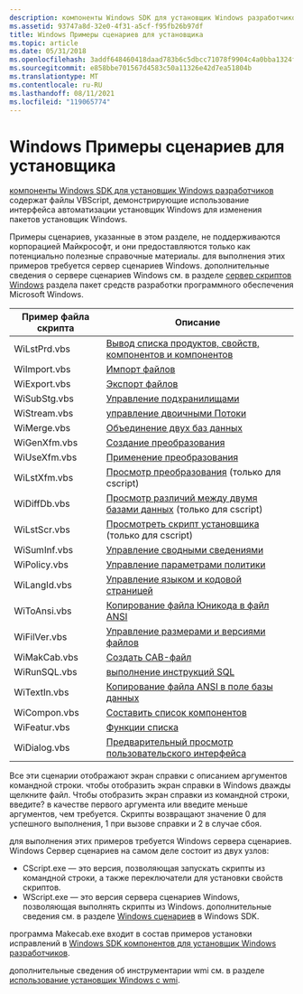 ```yaml
---
description: компоненты Windows SDK для установщик Windows разработчиков содержат файлы VBScript, демонстрирующие использование интерфейса автоматизации установщик Windows для изменения пакетов установщик Windows.
ms.assetid: 93747a8d-32e0-4f31-a5cf-f95fb26b97df
title: Windows Примеры сценариев для установщика
ms.topic: article
ms.date: 05/31/2018
ms.openlocfilehash: 3addf648460418daad783b6c5dbcc71078f9904c4a0bba1324f025896692cd37
ms.sourcegitcommit: e858bbe701567d4583c50a11326e42d7ea51804b
ms.translationtype: MT
ms.contentlocale: ru-RU
ms.lasthandoff: 08/11/2021
ms.locfileid: "119065774"
---
```

# <a name="windows-installer-scripting-examples"></a>Windows Примеры сценариев для установщика

[компоненты Windows SDK для установщик Windows разработчиков](platform-sdk-components-for-windows-installer-developers.md) содержат файлы VBScript, демонстрирующие использование интерфейса автоматизации установщик Windows для изменения пакетов установщик Windows.

Примеры сценариев, указанные в этом разделе, не поддерживаются корпорацией Майкрософт, и они предоставляются только как потенциально полезные справочные материалы. для выполнения этих примеров требуется сервер сценариев Windows. дополнительные сведения о сервере сценариев Windows см. в разделе [сервер скриптов Windows](/previous-versions//9bbdkx3k(v=vs.85)) раздела пакет средств разработки программного обеспечения Microsoft Windows.



| Пример файла скрипта | Описание                                                                                                 |
|--------------------|-------------------------------------------------------------------------------------------------------------|
| WiLstPrd.vbs       | [Вывод списка продуктов, свойств, компонентов и компонентов](list-products-properties-features-and-components.md) |
| WiImport.vbs       | [Импорт файлов](import-files.md)                                                                            |
| WiExport.vbs       | [Экспорт файлов](export-files.md)                                                                            |
| WiSubStg.vbs       | [Управление подхранилищами](manage-substorages.md)                                                                |
| WiStream.vbs       | [управление двоичными Потоки](manage-binary-streams.md)                                                          |
| WiMerge.vbs        | [Объединение двух баз данных](merge-two-databases.md)                                                              |
| WiGenXfm.vbs       | [Создание преобразования](generate-a-transform.md)                                                            |
| WiUseXfm.vbs       | [Применение преобразования](apply-a-transform.md)                                                                  |
| WiLstXfm.vbs       | [Просмотр преобразования](view-a-transform.md) (только для cscript)                                                     |
| WiDiffDb.vbs       | [Просмотр различий между двумя базами данных](view-differences-between-two-databases.md) (только для cscript)         |
| WiLstScr.vbs       | [Просмотреть скрипт установщика](view-installer-script.md) (только для cscript)                                           |
| WiSumInf.vbs       | [Управление сводными сведениями](manage-summary-information.md)                                                |
| WiPolicy.vbs       | [Управление параметрами политики](manage-policy-settings.md)                                                        |
| WiLangId.vbs       | [Управление языком и кодовой страницей](manage-language-and-codepage.md)                                            |
| WiToAnsi.vbs       | [Копирование файла Юникода в файл ANSI](copy-a-unicode-file-to-an-ansi-file.md)                              |
| WiFilVer.vbs       | [Управление размерами и версиями файлов](manage-file-sizes-and-versions.md)                                        |
| WiMakCab.vbs       | [Создать CAB-файл](generate-file-cabinet.md)                                                          |
| WiRunSQL.vbs       | [выполнение инструкций SQL](execute-sql-statements.md)                                                        |
| WiTextIn.vbs       | [Копирование файла ANSI в поле базы данных](copy-ansi-file-into-a-database-field.md)                            |
| WiCompon.vbs       | [Составить список компонентов](list-components.md)                                                                      |
| WiFeatur.vbs       | [Функции списка](list-features.md)                                                                          |
| WiDialog.vbs       | [Предварительный просмотр пользовательского интерфейса](preview-user-interface.md)                                                        |



 

Все эти сценарии отображают экран справки с описанием аргументов командной строки. чтобы отобразить экран справки в Windows дважды щелкните файл. Чтобы отобразить экран справки из командной строки, введите? в качестве первого аргумента или введите меньше аргументов, чем требуется. Скрипты возвращают значение 0 для успешного выполнения, 1 при вызове справки и 2 в случае сбоя.

для выполнения этих примеров требуется Windows сервера сценариев. Windows Сервер сценариев на самом деле состоит из двух узлов:

-   CScript.exe — это версия, позволяющая запускать скрипты из командной строки, а также переключатели для установки свойств скриптов.
-   WScript.exe — это версия сервера сценариев Windows, позволяющая выполнять скрипты из Windows. дополнительные сведения см. в разделе [Windows сценариев](/previous-versions//9bbdkx3k(v=vs.85)) в Windows SDK.

программа Makecab.exe входит в состав примеров установки исправлений в [Windows SDK компонентов для установщик Windows разработчиков](platform-sdk-components-for-windows-installer-developers.md).

дополнительные сведения об инструментарии wmi см. в разделе [использование установщик Windows с wmi](using-windows-installer-with-wmi.md).

 

 
